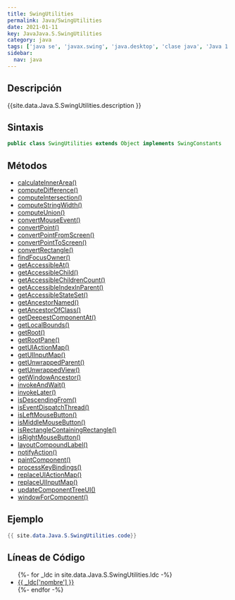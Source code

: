 ```yaml
---
title: SwingUtilities
permalink: Java/SwingUtilities
date: 2021-01-11
key: JavaJava.S.SwingUtilities
category: java
tags: ['java se', 'javax.swing', 'java.desktop', 'clase java', 'Java 1.2']
sidebar: 
  nav: java
---
```


## Descripción
{{site.data.Java.S.SwingUtilities.description }}

## Sintaxis
~~~java
public class SwingUtilities extends Object implements SwingConstants
~~~

## Métodos
* [calculateInnerArea()](/Java/SwingUtilities/calculateInnerArea)
* [computeDifference()](/Java/SwingUtilities/computeDifference)
* [computeIntersection()](/Java/SwingUtilities/computeIntersection)
* [computeStringWidth()](/Java/SwingUtilities/computeStringWidth)
* [computeUnion()](/Java/SwingUtilities/computeUnion)
* [convertMouseEvent()](/Java/SwingUtilities/convertMouseEvent)
* [convertPoint()](/Java/SwingUtilities/convertPoint)
* [convertPointFromScreen()](/Java/SwingUtilities/convertPointFromScreen)
* [convertPointToScreen()](/Java/SwingUtilities/convertPointToScreen)
* [convertRectangle()](/Java/SwingUtilities/convertRectangle)
* [findFocusOwner()](/Java/SwingUtilities/findFocusOwner)
* [getAccessibleAt()](/Java/SwingUtilities/getAccessibleAt)
* [getAccessibleChild()](/Java/SwingUtilities/getAccessibleChild)
* [getAccessibleChildrenCount()](/Java/SwingUtilities/getAccessibleChildrenCount)
* [getAccessibleIndexInParent()](/Java/SwingUtilities/getAccessibleIndexInParent)
* [getAccessibleStateSet()](/Java/SwingUtilities/getAccessibleStateSet)
* [getAncestorNamed()](/Java/SwingUtilities/getAncestorNamed)
* [getAncestorOfClass()](/Java/SwingUtilities/getAncestorOfClass)
* [getDeepestComponentAt()](/Java/SwingUtilities/getDeepestComponentAt)
* [getLocalBounds()](/Java/SwingUtilities/getLocalBounds)
* [getRoot()](/Java/SwingUtilities/getRoot)
* [getRootPane()](/Java/SwingUtilities/getRootPane)
* [getUIActionMap()](/Java/SwingUtilities/getUIActionMap)
* [getUIInputMap()](/Java/SwingUtilities/getUIInputMap)
* [getUnwrappedParent()](/Java/SwingUtilities/getUnwrappedParent)
* [getUnwrappedView()](/Java/SwingUtilities/getUnwrappedView)
* [getWindowAncestor()](/Java/SwingUtilities/getWindowAncestor)
* [invokeAndWait()](/Java/SwingUtilities/invokeAndWait)
* [invokeLater()](/Java/SwingUtilities/invokeLater)
* [isDescendingFrom()](/Java/SwingUtilities/isDescendingFrom)
* [isEventDispatchThread()](/Java/SwingUtilities/isEventDispatchThread)
* [isLeftMouseButton()](/Java/SwingUtilities/isLeftMouseButton)
* [isMiddleMouseButton()](/Java/SwingUtilities/isMiddleMouseButton)
* [isRectangleContainingRectangle()](/Java/SwingUtilities/isRectangleContainingRectangle)
* [isRightMouseButton()](/Java/SwingUtilities/isRightMouseButton)
* [layoutCompoundLabel()](/Java/SwingUtilities/layoutCompoundLabel)
* [notifyAction()](/Java/SwingUtilities/notifyAction)
* [paintComponent()](/Java/SwingUtilities/paintComponent)
* [processKeyBindings()](/Java/SwingUtilities/processKeyBindings)
* [replaceUIActionMap()](/Java/SwingUtilities/replaceUIActionMap)
* [replaceUIInputMap()](/Java/SwingUtilities/replaceUIInputMap)
* [updateComponentTreeUI()](/Java/SwingUtilities/updateComponentTreeUI)
* [windowForComponent()](/Java/SwingUtilities/windowForComponent)

## Ejemplo
~~~java
{{ site.data.Java.S.SwingUtilities.code}}
~~~

## Líneas de Código
<ul>
{%- for _ldc in site.data.Java.S.SwingUtilities.ldc -%}
   <li>
       <a href="{{_ldc['url'] }}">{{ _ldc['nombre'] }}</a>
   </li>
{%- endfor -%}
</ul>
